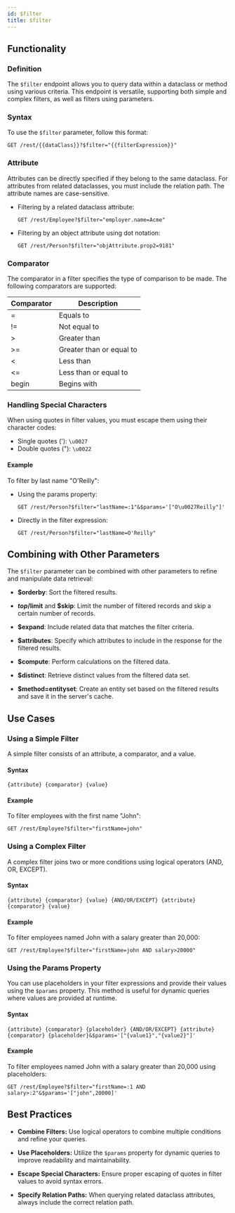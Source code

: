 ```yaml
---
id: $filter
title: $filter 
---
```



## Functionality

### Definition

The `$filter` endpoint allows you to query data within a dataclass or method using various criteria. This endpoint is versatile, supporting both simple and complex filters, as well as filters using parameters. 

### Syntax

To use the `$filter` parameter, follow this format:

```
GET /rest/{{dataClass}}?$filter="{{filterExpression}}"
```

### Attribute

Attributes can be directly specified if they belong to the same dataclass. For attributes from related dataclasses, you must include the relation path. The attribute names are case-sensitive.


- Filtering by a related dataclass attribute:

    ```
    GET /rest/Employee?$filter="employer.name=Acme"
    ```

- Filtering by an object attribute using dot notation:

    ```
    GET /rest/Person?$filter="objAttribute.prop2=9181"
    ```


### Comparator

The comparator in a filter specifies the type of comparison to be made. The following comparators are supported:

| Comparator | Description                  |
|------------|------------------------------|
| =          | Equals to                    |
| !=         | Not equal to                 |
| >          | Greater than                 |
| &gt;=         | Greater than or equal to     |
| &lt;       | Less than                    |
| &lt;=      | Less than or equal to        |
| begin      | Begins with                  |


### Handling Special Characters

When using quotes in filter values, you must escape them using their character codes:

- Single quotes ('): `\u0027`
- Double quotes ("): `\u0022`

#### Example

To filter by last name "O'Reilly":

- Using the params property:

    ```
    GET /rest/Person?$filter="lastName=:1"&$params='["O\u0027Reilly"]'
    ```

- Directly in the filter expression:

    ```
    GET /rest/Person?$filter="lastName=O'Reilly"
    ```


## Combining with Other Parameters

The `$filter` parameter can be combined with other parameters to refine and manipulate data retrieval:

- **$orderby**: Sort the filtered results.

- **$top/$limit** and **$skip**: Limit the number of filtered records and skip a certain number of records.

- **$expand**: Include related data that matches the filter criteria.

- **$attributes**: Specify which attributes to include in the response for the filtered results.

- **$compute**: Perform calculations on the filtered data.

- **$distinct**: Retrieve distinct values from the filtered data set.

- **$method=entityset**: Create an entity set based on the filtered results and save it in the server's cache.

## Use Cases


### Using a Simple Filter

A simple filter consists of an attribute, a comparator, and a value.

#### Syntax

```
{attribute} {comparator} {value}
```

#### Example

To filter employees with the first name "John":

```
GET /rest/Employee?$filter="firstName=john"
```


### Using a Complex Filter

A complex filter joins two or more conditions using logical operators (AND, OR, EXCEPT).

#### Syntax

```
{attribute} {comparator} {value} {AND/OR/EXCEPT} {attribute} {comparator} {value}
```

#### Example

To filter employees named John with a salary greater than 20,000:

```
GET /rest/Employee?$filter="firstName=john AND salary>20000"
```


### Using the Params Property

You can use placeholders in your filter expressions and provide their values using the `$params` property. This method is useful for dynamic queries where values are provided at runtime.

#### Syntax

```
{attribute} {comparator} {placeholder} {AND/OR/EXCEPT} {attribute} {comparator} {placeholder}&$params='["{value1}","{value2}"]'
```

#### Example

To filter employees named John with a salary greater than 20,000 using placeholders:

```
GET /rest/Employee?$filter="firstName=:1 AND salary>:2"&$params='["john",20000]'
```




## Best Practices

- **Combine Filters:** Use logical operators to combine multiple conditions and refine your queries.

- **Use Placeholders:** Utilize the `$params` property for dynamic queries to improve readability and maintainability.

- **Escape Special Characters:** Ensure proper escaping of quotes in filter values to avoid syntax errors.

- **Specify Relation Paths:** When querying related dataclass attributes, always include the correct relation path.

